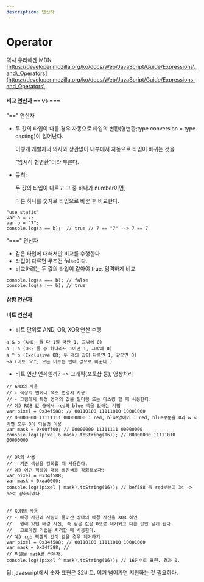 ```yaml
---
description: 연산자
---
```


# Operator

역시 우리에겐 MDN [https://developer.mozilla.org/ko/docs/Web/JavaScript/Guide/Expressions\_and\_Operators](https://developer.mozilla.org/ko/docs/Web/JavaScript/Guide/Expressions_and_Operators)



#### 비교 연산자 == vs ===

"==" 연산자

* 두 값의 타입이 다를 경우 자동으로 타입의 변환\(형변환;type conversion = type casting\)이 일어난다.

  이렇게 개발자의 의사와 상관없이 내부에서 자동으로 타입이 바뀌는 것을

  "암시적 형변환"이라 부른다.

* 규칙:

  두 값의 타입이 다르고 그 중 하나가 number이면,

  다른 하나를 숫자로 타입으로 바꾼 후 비교한다.

```text
"use static"
var a = 7;
var b = "7";
console.log(a == b);  // true // 7 == "7" --> 7 == 7
```

"===" 연산자

* 같은 타입에 대해서만 비교를 수행한다.
* 타입이 다르면 무조건 false이다.
* 비교하려는 두 값의 타입이 같아야 true. 엄격하게 비교

```text
console.log(a === b); // false
console.log(a !== b); // true
```



#### 삼항 연산자

#### 비트 연산자

* 비트 단위로 AND, OR, XOR 연산 수행

```text
a & b (AND; 둘 다 1일 때만 1, 그밖에 0)
a | b (OR; 둘 중 하나라도 1이면 1, 그밖에 0)
a ^ b (Exclusive OR; 두 개의 값이 다르면 1, 같으면 0)
~a (비트 not; 모든 비트는 반대 값으로 바꾼다.)
```

* 비트 연산 언제쓸까? =&gt; 그래픽\(포토샵 등\), 영상처리 

```text
// AND의 사용
// - 색상의 변화나 색조 변경시 사용
// - 그림에서 특정 영역의 값을 필터링 또는 마스킹 할 때 사용한다.
// 예) RGB 값 중에서 red와 blue 색을 없애는 기법
var pixel = 0x34f588; // 00110100 11111010 10001000
// 00000000 11111111 00000000 : red, blue없애기 : red, blue부분을 0과 & 시키면 모두 0이 되는것 이용
var mask = 0x00ff00; // 00000000 11111111 00000000
console.log((pixel & mask).toString(16)); // 00000000 11111010 00000000


// OR의 사용
// - 기존 색상을 강화할 때 사용한다.
// 예) 어떤 픽셀에 대해 빨간색을 강화해보자!
var pixel = 0x34f588;
var mask = 0xaa0000;
console.log((pixel | mask).toString(16)); // bef588 즉 red부분이 34 -> be로 강화되었다.


// XOR의 사용
// - 배경 사진과 사람이 들어간 상태의 배경 사진을 XOR 하면
//   원래 있던 배경 사진, 즉 같은 값은 0으로 제거되고 다른 값만 남게 된다.
//   크로마킹 기법을 처리할 때 사용한다.
// 예) rgb 픽셀의 값이 같을 경우 제거하기
var pixel = 0x34f588; // 00110100 11111010 10001000
var mask = 0x34f588; //
// 픽셀을 mask를 씌우자.
console.log((pixel ^ mask).toString(16)); // 16진수로 표현. 결과 0.
```



팁: javascript에서 숫자 표현은 32비트. 이거 넘어가면 지원하는 것 필요하다. 

